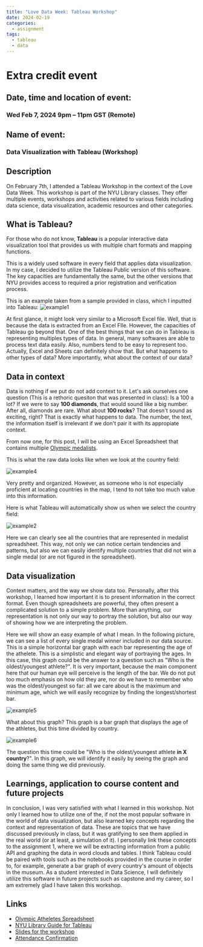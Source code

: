 ```yaml
---
title: "Love Data Week: Tableau Workshop"
date: 2024-02-19
categories:
  - assignment
tags:
  - tableau
  - data
---
```


# Extra credit event

## Date, time and location of event: 
### Wed Feb 7, 2024 9pm – 11pm GST (Remote)

## Name of event: 
### Data Visualization with Tableau (Workshop)

## Description
On February 7th, I attended a Tableau Workshop in the context of the Love Data Week. This workshop is part of the NYU Library classes. They offer multiple events, workshops and activities related to various fields including data science, data visualization, academic resources and other categories.

## What is Tableau?
For those who do not know, **Tableau** is a popular interactive data visualization tool that provides us with multiple chart formats and mapping functions.

This is a widely used software in every field that applies data visualization. In my case, I decided to utilize the Tableau Public version of this software. The key capacities are fundamentally the same, but the other versions that NYU provides access to required a prior registration and verification process.

This is an example taken from a sample provided in class, which I inputted into Tableau:
![example1](..\assets\images\TableauExample1.png)

At first glance, it might look very similar to a Microsoft Excel file. Well, that is because the data is extracted from an Excel FIle. However, the capacities of Tableau go beyond that. One of the best things that we can do in Tableau is representing multiples types of data. In general, many softwares are able to process text data easily. Also, numbers tend to be easy to represent too. Actually, Excel and Sheets can definitely show that. But what happens to other types of data? More importantly, what about the context of our data?

## Data in context
Data is nothing if we put do not add context to it. Let's ask ourselves one question (This is a rethoric quesiton that was presented in class): Is a 100 a lot?
If we were to say **100 diamonds**, that would sound like a big number. After all, diamonds are rare. What about **100 rocks**? That doesn't sound as exciting, right? That is exactly what happens to data. The number, the text, the information itself is irrelevant if we don't pair it with its appropiate context.

From now one, for this post, I will be using an Excel Spreadsheet that contains multiple [Olympic medalists](../assets/spreadsheets/OlympicAthletes.xlsx). 

This is what the raw data looks like when we look at the country field:

![example4](..\assets\images\TableauExample4.png)

Very pretty and organized. However, as someone who is not especially proficient at locating countries in the map, I tend to not take too much value into this information. 

Here is what Tableau will automatically show us when we select the country field:


![example2](..\assets\images\TableauExample2.png)

Here we can clearly see all the countries that are represented in medalist spreadsheet. This way, not only we can notice certain tendencies and patterns, but also we can easily identify multiple countries that did not win a single medal (or are not figured in the spreadsheet).

## Data visualization
Context matters, and the way we show data too. Personally, after this workshop, I learned how important it is to present information in the correct format. Even though spreadsheets are powerful, they often present a complicated solution to a simple problem. More than anything, our representation is not only our way to portray the solution, but also our way of showing how we are interpreting the problem. 

Here we will show an easy example of what I mean. In the following picture, we can see a list of every single medal winner included in our data source. This is a simple horizontal bar graph with each bar representing the age of the athelete. This is a simplistic and elegant way of portraying the ages. In this case, this graph could be the answer to a question such as "Who is the oldest/youngest athlete?". It is very important, because the main component here that our human eye will perceive is the length of the bar. We do not put too much emphasis on how old they are, nor do we have to remember who was the oldest/youngest so far: all we care about is the maximum and minimum age, which we will easily recognize by finding the longest/shortest bar.

![example5](..\assets\images\TableauExample5.png)

What about this graph? This graph is a bar graph that displays the age of the athletes, but this time divided by country. 

![example6](..\assets\images\TableauExample6.png)

The question this time could be "Who is the oldest/youngest athlete **in X country**?". In this graph, we will identify it easily by seeing the graph and doing the same thing we did previously. 

## Learnings, application to course content and future projects
In conclusion, I was very satisfied with what I learned in this workshop. Not only I learned how to utilize one of the, if not the most popular software in the world of data visualization, but also learned key concepts regarding the context and representation of data. These are topics that we have discussed previously in class, but it was gratifying to see them applied in the real world (or at least, a simulation of it). I personally link these concepts to the assignment 1, where we will be extracting information from a public API and graphing the data in word clouds and tables. I think Tableau could be paired with tools such as the notebooks provided in the course in order to, for example, generate a bar graph of every country's amount of objects in the museum. As a student interested in Data Science, I will definitely utilize this software in future projects such as capstone and my career, so I am extremely glad I have taken this workshop. 

## Links

- [Olympic Atheletes Spreadsheet](..\assets\spreadsheets\OlympicAthletes.xlsx)
- [NYU Library Guide for Tableau](https://guides.nyu.edu/viz/tableau)
- [Slides for the workshop](https://docs.google.com/presentation/d/18ec2H10MVbP2E0Exe-QGKDZWBzjjfPxjP-A-kJAdEms/edit?usp=sharing)
- [Attendance Confirmation](..\assets\images\confirmation.png)


